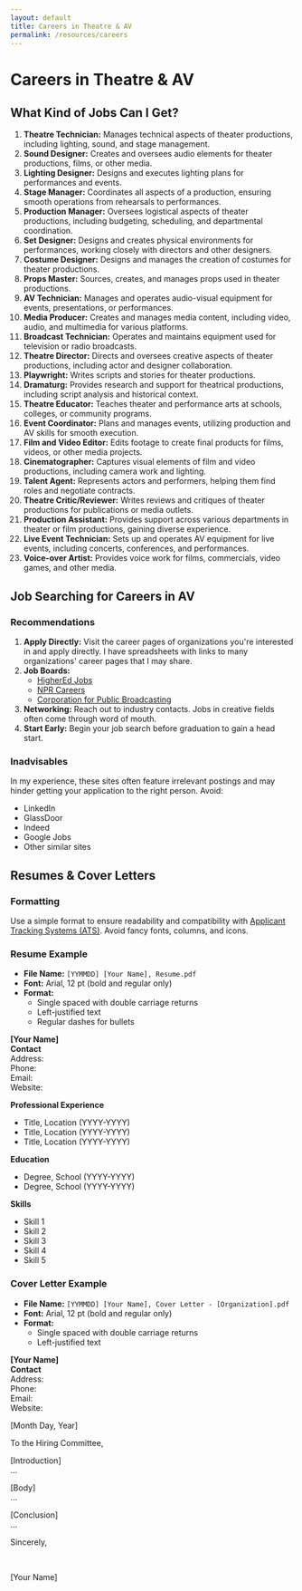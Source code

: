 ```yaml
---
layout: default
title: Careers in Theatre & AV
permalink: /resources/careers
---
```


# Careers in Theatre & AV

## What Kind of Jobs Can I Get?

1. **Theatre Technician:** Manages technical aspects of theater productions, including lighting, sound, and stage management.
2. **Sound Designer:** Creates and oversees audio elements for theater productions, films, or other media.
3. **Lighting Designer:** Designs and executes lighting plans for performances and events.
4. **Stage Manager:** Coordinates all aspects of a production, ensuring smooth operations from rehearsals to performances.
5. **Production Manager:** Oversees logistical aspects of theater productions, including budgeting, scheduling, and departmental coordination.
6. **Set Designer:** Designs and creates physical environments for performances, working closely with directors and other designers.
7. **Costume Designer:** Designs and manages the creation of costumes for theater productions.
8. **Props Master:** Sources, creates, and manages props used in theater productions.
9. **AV Technician:** Manages and operates audio-visual equipment for events, presentations, or performances.
10. **Media Producer:** Creates and manages media content, including video, audio, and multimedia for various platforms.
11. **Broadcast Technician:** Operates and maintains equipment used for television or radio broadcasts.
12. **Theatre Director:** Directs and oversees creative aspects of theater productions, including actor and designer collaboration.
13. **Playwright:** Writes scripts and stories for theater productions.
14. **Dramaturg:** Provides research and support for theatrical productions, including script analysis and historical context.
15. **Theatre Educator:** Teaches theater and performance arts at schools, colleges, or community programs.
16. **Event Coordinator:** Plans and manages events, utilizing production and AV skills for smooth execution.
17. **Film and Video Editor:** Edits footage to create final products for films, videos, or other media projects.
18. **Cinematographer:** Captures visual elements of film and video productions, including camera work and lighting.
19. **Talent Agent:** Represents actors and performers, helping them find roles and negotiate contracts.
20. **Theatre Critic/Reviewer:** Writes reviews and critiques of theater productions for publications or media outlets.
21. **Production Assistant:** Provides support across various departments in theater or film productions, gaining diverse experience.
22. **Live Event Technician:** Sets up and operates AV equipment for live events, including concerts, conferences, and performances.
23. **Voice-over Artist:** Provides voice work for films, commercials, video games, and other media.

## Job Searching for Careers in AV

### Recommendations

1. **Apply Directly:** Visit the career pages of organizations you're interested in and apply directly. I have spreadsheets with links to many organizations' career pages that I may share.
2. **Job Boards:**
   - [HigherEd Jobs](https://higheredjobs.com)
   - [NPR Careers](https://www.npr.org/careers)
   - [Corporation for Public Broadcasting](https://cpb.org/jobline)
3. **Networking:** Reach out to industry contacts. Jobs in creative fields often come through word of mouth.
4. **Start Early:** Begin your job search before graduation to gain a head start.

### Inadvisables

In my experience, these sites often feature irrelevant postings and may hinder getting your application to the right person. Avoid:
- LinkedIn
- GlassDoor
- Indeed
- Google Jobs
- Other similar sites

## Resumes & Cover Letters

### Formatting

Use a simple format to ensure readability and compatibility with [Applicant Tracking Systems (ATS)](../resources/lexicon/encyclopedia/ats_define.md). Avoid fancy fonts, columns, and icons.

### Resume Example

- **File Name:** `[YYMMDD] [Your Name], Resume.pdf`
- **Font:** Arial, 12 pt (bold and regular only)
- **Format:**
  - Single spaced with double carriage returns
  - Left-justified text
  - Regular dashes for bullets

**[Your Name]**  
**Contact**  
Address:  
Phone:  
Email:  
Website:  

**Professional Experience**  
  - Title, Location (YYYY-YYYY)  
  - Title, Location (YYYY-YYYY)  
  - Title, Location (YYYY-YYYY)  

**Education**  
  - Degree, School (YYYY-YYYY)  
  - Degree, School (YYYY-YYYY)  

**Skills**  
  - Skill 1  
  - Skill 2  
  - Skill 3  
  - Skill 4  
  - Skill 5

### Cover Letter Example

- **File Name:** `[YYMMDD] [Your Name], Cover Letter - [Organization].pdf`
- **Font:** Arial, 12 pt (bold and regular only)
- **Format:**
  - Single spaced with double carriage returns
  - Left-justified text

**[Your Name]**  
**Contact**  
Address:  
Phone:  
Email:  
Website:  

[Month Day, Year]

To the Hiring Committee,

[Introduction]  
...

[Body]  
...

[Conclusion]  
...

Sincerely,

<br>

[Your Name]